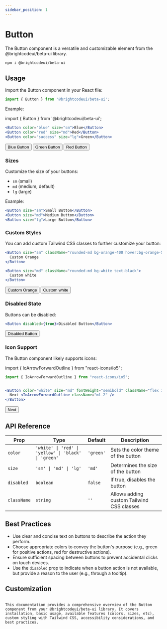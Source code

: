 ```yaml
---
sidebar_position: 1
---
```


# Button

The Button component is a versatile and customizable element from the @brightcodeui/beta-ui library.

```bash
npm i @brightcodeui/beta-ui
```

## Usage

Import the Button component in your React file:

```jsx
import { Button } from '@brightcodeui/beta-ui';
```

Example:

import { Button } from '@brightcodeui/beta-ui';

```jsx
<Button color="blue" size="sm">Blue</Button>
<Button color="red" size="md">Red</Button>
<Button color="success" size="lg">Green</Button>
```
<div className="myDiv">
    <Button color="blue" size="sm" fontWeight="semibold">Blue Button</Button>
    <Button color="green" size="lg" fontWeight="semibold">Green Button</Button>
    <Button color="yellow" size="md" fontWeight="semibold">Red Button</Button>
</div>

### Sizes

Customize the size of your buttons:

- `sm` (small)
- `md` (medium, default)
- `lg` (large)

Example:

```jsx
<Button size="sm">Small Button</Button>
<Button size="md">Medium Button</Button>
<Button size="lg">Large Button</Button>
```

### Custom Styles

You can add custom Tailwind CSS classes to further customize your button:

```jsx
<Button size="sm" className="rounded-md bg-orange-400 hover:bg-orange-500 text-white">
  Custom Orange
</Button>

<Button size="md" className="rounded-md bg-white text-black">
  Custom white
</Button>
```

<div className="myDiv">
    <Button size="md" className="myBtn" fontWeight="semibold">Custom Orange</Button>
    <Button size="sm" className="myBtn2" fontWeight="semibold">Custom white</Button>
</div>


### Disabled State

Buttons can be disabled:

```jsx
<Button disabled={true}>Disabled Button</Button>
```
<Button size="sm" className="myBtn3" fontWeight="semibold">Disabled Button</Button>



### Icon Support

The Button component likely supports icons:

import { IoArrowForwardOutline } from "react-icons/io5";


```jsx
import { IoArrowForwardOutline } from "react-icons/io5";


<Button color="white" size="md" fontWeight="semibold" className="flex items-center gap-3">
  Next <IoArrowForwardOutline className="ml-2" />
</Button>
```

<Button color="white" size="md" className="myBtn4" fontWeight="semibold">Next <IoArrowForwardOutline /></Button>

## API Reference

| Prop | Type | Default | Description |
|------|------|---------|-------------|
| `color` | `'white' \| 'red' \| 'yellow' \| 'black' \| 'green'` | `'green'` | Sets the color theme of the button |
| `size` | `'sm' \| 'md' \| 'lg'` | `'md'` | Determines the size of the button |
| `disabled` | `boolean` | `false` | If true, disables the button |
| `className` | `string` | `''` | Allows adding custom Tailwind CSS classes |

## Best Practices

- Use clear and concise text on buttons to describe the action they perform.
- Choose appropriate colors to convey the button's purpose (e.g., green for positive actions, red for destructive actions).
- Ensure sufficient spacing between buttons to prevent accidental clicks on touch devices.
- Use the `disabled` prop to indicate when a button action is not available, but provide a reason to the user (e.g., through a tooltip).

## Customization

```

This documentation provides a comprehensive overview of the Button component from your @brightcodeui/beta-ui library. It covers installation, basic usage, available features (colors, sizes, etc), custom styling with Tailwind CSS, accessibility considerations, and best practices.